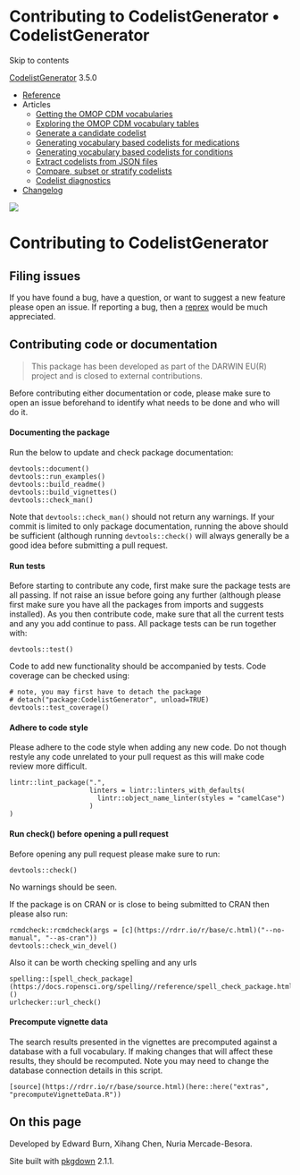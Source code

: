 # Contributing to CodelistGenerator • CodelistGenerator

Skip to contents

[CodelistGenerator](index.html) 3.5.0

  * [Reference](reference/index.html)
  * Articles
    * [Getting the OMOP CDM vocabularies](articles/a01_GettingOmopCdmVocabularies.html)
    * [Exploring the OMOP CDM vocabulary tables](articles/a02_ExploreCDMvocabulary.html)
    * [Generate a candidate codelist](articles/a03_GenerateCandidateCodelist.html)
    * [Generating vocabulary based codelists for medications](articles/a04_GenerateVocabularyBasedCodelist.html)
    * [Generating vocabulary based codelists for conditions](articles/a04b_icd_codes.html)
    * [Extract codelists from JSON files](articles/a05_ExtractCodelistFromJSONfile.html)
    * [Compare, subset or stratify codelists](articles/a06_CreateSubsetsFromCodelist.html)
    * [Codelist diagnostics](articles/a07_RunCodelistDiagnostics.html)
  * [Changelog](news/index.html)




![](logo.png)

# Contributing to CodelistGenerator

## Filing issues

If you have found a bug, have a question, or want to suggest a new feature please open an issue. If reporting a bug, then a [reprex](https://reprex.tidyverse.org/) would be much appreciated.

## Contributing code or documentation

> This package has been developed as part of the DARWIN EU(R) project and is closed to external contributions.

Before contributing either documentation or code, please make sure to open an issue beforehand to identify what needs to be done and who will do it.

#### Documenting the package

Run the below to update and check package documentation:
    
    
    devtools::document() 
    devtools::run_examples()
    devtools::build_readme()
    devtools::build_vignettes()
    devtools::check_man()

Note that `devtools::check_man()` should not return any warnings. If your commit is limited to only package documentation, running the above should be sufficient (although running `devtools::check()` will always generally be a good idea before submitting a pull request.

#### Run tests

Before starting to contribute any code, first make sure the package tests are all passing. If not raise an issue before going any further (although please first make sure you have all the packages from imports and suggests installed). As you then contribute code, make sure that all the current tests and any you add continue to pass. All package tests can be run together with:
    
    
    devtools::test()

Code to add new functionality should be accompanied by tests. Code coverage can be checked using:
    
    
    # note, you may first have to detach the package
    # detach("package:CodelistGenerator", unload=TRUE)
    devtools::test_coverage()

#### Adhere to code style

Please adhere to the code style when adding any new code. Do not though restyle any code unrelated to your pull request as this will make code review more difficult.
    
    
    lintr::lint_package(".",
                        linters = lintr::linters_with_defaults(
                          lintr::object_name_linter(styles = "camelCase")
                        )
    )

#### Run check() before opening a pull request

Before opening any pull request please make sure to run:
    
    
    devtools::check() 

No warnings should be seen.

If the package is on CRAN or is close to being submitted to CRAN then please also run:
    
    
    rcmdcheck::rcmdcheck(args = [c](https://rdrr.io/r/base/c.html)("--no-manual", "--as-cran"))
    devtools::check_win_devel()

Also it can be worth checking spelling and any urls
    
    
    spelling::[spell_check_package](https://docs.ropensci.org/spelling//reference/spell_check_package.html)()
    urlchecker::url_check()

#### Precompute vignette data

The search results presented in the vignettes are precomputed against a database with a full vocabulary. If making changes that will affect these results, they should be recomputed. Note you may need to change the database connection details in this script.
    
    
    [source](https://rdrr.io/r/base/source.html)(here::here("extras", "precomputeVignetteData.R"))

## On this page

Developed by Edward Burn, Xihang Chen, Nuria Mercade-Besora.

Site built with [pkgdown](https://pkgdown.r-lib.org/) 2.1.1.
